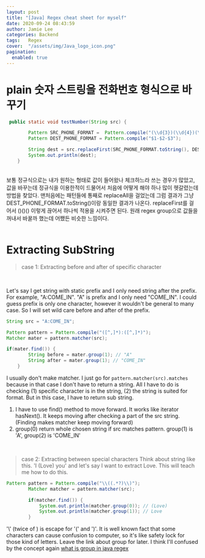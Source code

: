 ```yaml
---
layout: post 
title: "[Java] Regex cheat sheet for myself"
date: 2020-09-24 08:43:59
author: Jamie Lee
categories: Backend
tags:	Regex
cover:  "/assets/img/Java_logo_icon.png"
pagination: 
  enabled: true
---
```


# plain 숫자 스트링을 전화번호 형식으로 바꾸기 

```java
 public static void testNumber(String src) {

        Pattern SRC_PHONE_FORMAT =  Pattern.compile("(\\d{3})(\\d{4})(\\d{4})");
        Pattern DEST_PHONE_FORMAT = Pattern.compile("$1-$2-$3");

        String dest = src.replaceFirst(SRC_PHONE_FORMAT.toString(), DEST_PHONE_FORMAT.toString());
        System.out.println(dest);
    }
```
<br> 
보통 정규식으로는 내가 원하는 형태로 값이 들어왔나 체크하느라 쓰는 경우가 많았고, 값을 바꾸는데 정규식을 이용한적이 드물어서 처음에 어떻게 해야 하나 
많이 헷갈렸는데 방법을 찾았다. 맨처음에는 패턴들에 통째로 replaceAll을 걸었는데 그럼 결과가 그냥 DEST_PHONE_FORMAT.toString()이랑 동일한 결과가 나온다. 
replaceFirst를 걸어서 ()()() 이렇게 끊어서 하나씩 적용을 시켜주면 된다. 원래 regex group으로 값들을 꺼내서 바꿀까 했는데 어쨌든 비슷한 느낌이다. 

<br> 
<br> 

# Extracting SubString 

> case 1: Extracting before and after of specific character
<br>

Let's say I get string with static prefix and I only need string after the prefix. For example, "A:COME_IN". "A" is prefix and I only need "COME_IN". 
I could guess prefix is only one character, however it wouldn't be general to many case. So I will set wild care before and after of the prefix.

```java
String src = "A:COME_IN"; 

Pattern pattern = Pattern.compile("([^,]*):([^,]*)");
Matcher mater = pattern.matcher(src);

if(mater.find()) {
        String before = mater.group(1); // "A"
        String after = mater.group(1); // "COME_IN"
    }
```
I usually don't make matcher. I just go for `pattern.matcher(src).matches` because in that case I don't have to return a string. All I have to do is 
checking (1) specific character is in the string, (2) the string is suited for format. 
But in this case, I have to return sub string. 

1. I have to use find() method to move forward. It works like iterator hasNext(). It keeps moving after checking a part of the src string. (Finding makes matcher keep moving forward)
2. group(0) return whole chosen string if src matches pattern. group(1) is 'A', group(2) is 'COME_IN'


<br> 

> case 2: Extracting between special characters
Think about string like this. 'I (Love) you' and let's say I want to extract Love. This will teach me how to do this. 

```java
Pattern pattern = Pattern.compile("\\((.*?)\\)");
        Matcher matcher = pattern.matcher(src);

        if(matcher.find()) {
            System.out.println(matcher.group(0)); // (Love)
            System.out.println(matcher.group(1)); // Love
        }
```

'\\' (twice of \) is escape for '(' and ')'. It is well known fact that some characters can cause confusion to computer, so it's like safety lock for those kind of letters. 
Leave the link about group for later. I think I'll confused by the concept again [what is group in java regex](https://www.tutorialspoint.com/javaregex/javaregex_capturing_groups.htm)
